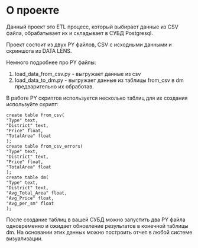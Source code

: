 # О проекте

Данный проект это ETL процесс, который выбирает данные из CSV файла, обрабатывает их и складывает в СУБД Postgresql.

Проект состоит из двух PY файлов, CSV с исходными данными и скриншота из DATA LENS.

Немного подробнее про PY файлы: 
1. load_data_from_csv.py - выгружает данные из csv
1. load_data_to_dm.py - выгружает данные из таблицы from_csv в dm предварительно их обработав.

В работе PY скриптов используется несколько таблиц для их создания используйте скрипт:
```
create table from_csv(
"Type" text,
"District" text,
"Price" float,
"TotalArea" float
);
create table from_csv_errors(
"Type" text,
"District" text,
"Price" float,
"TotalArea" float
);
create table dm(
"Type" text,
"District" text,
"Avg_Total_Area" float,
"Avg_Price" float,
"Avg_per_sm" float
);
```
После создание таблиц в вашей СУБД можно запустить два PY файла одновременно и ожидает обновление результатов в конечной таблицы dm. На основании этих данных можно построить отчет в любой системе визуализации.